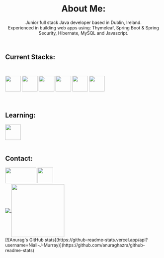  <header>
        <h1>About Me:</h1>
        Junior full stack Java developer based in Dublin, Ireland. </br>
        Experienced in building web apps using: Thymeleaf, Spring Boot & Spring Security, Hibernate, MySQL and
        Javascript.
    </header>

   <h2>Current Stacks:</h2>

   <div style="display: inline_block"><br>
        <p>
            <img src="https://cdn.jsdelivr.net/gh/devicons/devicon/icons/java/java-original-wordmark.svg" width="50"
                height="50" />
            <img src="https://cdn.jsdelivr.net/gh/devicons/devicon/icons/spring/spring-original-wordmark.svg" width="50"
                height="50" />
            <img src="https://cdn.jsdelivr.net/gh/devicons/devicon/icons/mysql/mysql-original.svg" width="50"
                height="50" />
            <img src="https://cdn.jsdelivr.net/gh/devicons/devicon/icons/html5/html5-plain-wordmark.svg" width="50"
                height="50" />
            <img src="https://cdn.jsdelivr.net/gh/devicons/devicon/icons/css3/css3-plain-wordmark.svg" width="50"
                height="50" />
            <img src="https://cdn.jsdelivr.net/gh/devicons/devicon/icons/javascript/javascript-original.svg" width="50"
                height="50" />
        </p>
    </div>
    </br>
    <h2>Learning:</h2>
   <div>
        <img src="https://cdn.jsdelivr.net/gh/devicons/devicon/icons/react/react-original-wordmark.svg" width="50"
            height="50" />
    </div>
    </br>

   <h2>Contact:</h2>
   <div>
        <a href="https://www.linkedin.com/in/niall-j-murray/" target="_blank"><img
                src="https://upload.wikimedia.org/wikipedia/commons/b/b1/LinkedIn_Logo_2013_%282%29.svg" width="100"
                height="50"></a>
        <a href="mailto: niall_murray@outlook.com">
            <img src="https://upload.wikimedia.org/wikipedia/commons/d/df/Microsoft_Office_Outlook_%282018%E2%80%93present%29.svg"
                width="50" height="50"></a>
        </br>
    </div>

   <div>
        <a href="https://github.com/Niall-J-Murray">
            <img align="center"
                src="https://github-readme-stats.vercel.app/api?username=Niall-J-Murray&show_icons=true&theme=transparent&include_all_commits=true&count_private=true&hide=issues" />
            <img align="center" height="170"
                src="https://github-readme-stats.vercel.app/api/top-langs/?username=Niall-J-Murray&layout=compact&langs_count=16theme=dark" />
        </a>

   </div>
   <div>
     [![Anurag's GitHub stats](https://github-readme-stats.vercel.app/api?username=Niall-J-Murray)](https://github.com/anuraghazra/github-readme-stats)
   </div>

